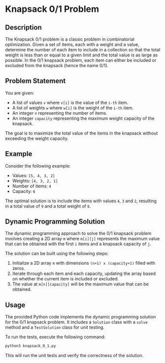 # Knapsack 0/1 Problem

## Description

The Knapsack 0/1 problem is a classic problem in combinatorial optimization. Given a set of items, each with a weight
and a value, determine the number of each item to include in a collection so that the total weight is less than or equal
to a given limit and the total value is as large as possible. In the 0/1 knapsack problem, each item can either be
included or excluded from the knapsack (hence the name 0/1).

## Problem Statement

You are given:

- A list of values `v` where `v[i]` is the value of the `i-th` item.
- A list of weights `w` where `w[i]` is the weight of the `i-th` item.
- An integer `n` representing the number of items.
- An integer `capacity` representing the maximum weight capacity of the knapsack.

The goal is to maximize the total value of the items in the knapsack without exceeding the weight capacity.

## Example

Consider the following example:

- Values: `[5, 4, 3, 2]`
- Weights: `[4, 3, 2, 1]`
- Number of items: `4`
- Capacity: `6`

The optimal solution is to include the items with values `4`, `3` and `2`, resulting in a total value of `9` and a total
weight of `6`.

## Dynamic Programming Solution

The dynamic programming approach to solve the 0/1 knapsack problem involves creating a 2D array `m` where `m[i][j]`
represents the maximum value that can be obtained with the first `i` items and a knapsack capacity of `j`.

The solution can be built using the following steps:

1. Initialize a 2D array `m` with dimensions `(n+1) x (capacity+1)` filled with zeros.
2. Iterate through each item and each capacity, updating the array based on whether the current item is included or
   excluded.
3. The value at `m[n][capacity]` will be the maximum value that can be obtained.

## Usage

The provided Python code implements the dynamic programming solution for the 0/1 knapsack problem. It includes a
`Solution` class with a `solve` method and a `TestSolution` class for unit testing.

To run the tests, execute the following command:

```bash
python3 knapsack_0_1.py
```

This will run the unit tests and verify the correctness of the solution.
